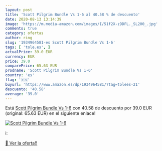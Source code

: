 ```yaml
---
layout: post
title: 'Scott Pilgrim Bundle Vs 1-6 al 40.58 % de descuento'
date: 2020-08-13 13:14:39
image: 'https://m.media-amazon.com/images/I/51f2X-zDDFL._SL200_.jpg'
comments: true
category: ofertas
author: ring
slug: '1934964581-es Scott Pilgrim Bundle Vs 1-6'
tags: [ 'tole.es', ]
actualPrice: 39.0 EUR
currency: EUR
price: 39.0
comparePrice: 65.63 EUR
prodname: 'Scott Pilgrim Bundle Vs 1-6'
country: 'es'
flag: '🇪🇸'
buyurl: 'https://www.amazon.es/dp/1934964581/?tag=tolees-21'
descuento: '40.58'
average: '39.0'
---
```


Está [Scott Pilgrim Bundle Vs 1-6](https://www.amazon.es/dp/1934964581/?tag=tolees-21) con 40.58 de descuento por 39.0 EUR (original: 65.63 EUR) en el siguiente enlace!

[![Scott Pilgrim Bundle Vs 1-6](https://m.media-amazon.com/images/I/51f2X-zDDFL._SL200_.jpg)](https://www.amazon.es/dp/1934964581/?tag=tolees-21)

ℹ️:


[🛒 Ver la oferta!!](https://www.amazon.es/dp/1934964581/?tag=tolees-21)
